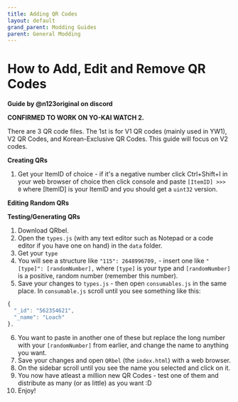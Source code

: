 ```yaml
---
title: Adding QR Codes
layout: default
grand_parent: Modding Guides
parent: General Modding
---
```


# How to Add, Edit and Remove QR Codes
**Guide by @n123original on discord**

**CONFIRMED TO WORK ON YO-KAI WATCH 2.**

There are 3 QR code files. The 1st is for V1 QR codes (mainly used in YW1), V2 QR Codes, and Korean-Exclusive QR Codes. This guide will focus on V2 codes.

**Creating QRs**
  1. Get your ItemID of choice - if it's a negative number click Ctrl+Shift+I in your web browser of choice then click console and paste `[ItemID] >>> 0` where [ItemID] is your ItemID and you should get a `uint32` version.

**Editing Random QRs**

**Testing/Generating QRs**

1. Download QRbel.
2. Open the `types.js` (with any text editor such as Notepad or a code editor if you have one on hand) in the `data` folder.
3. Get your `type`
4. You will see a structure like `"115": 2648996709,` - insert one like `"[type]": [randomNumber],` where `[type]` is your type and `[randomNumber]` is a positive, random number (remember this number).
5. Save your changes to `types.js` - then open `consumables.js` in the same place. In `consumable.js` scroll until you see something like this: <br/>
```js
{
  "_id": "562354621",
  "_name": "Loach"
},
```
6. You want to paste in another one of these but replace the long number with your `[randomNumber]` from earlier, and change the name to anything you want.
7. Save your changes and open `QRbel` (the `index.html`) with a web browser.
8. On the sidebar scroll until you see the name you selected and click on it.
9. You now have atleast a million new QR Codes - test one of them and distribute as many (or as little) as you want :D
10. Enjoy!
